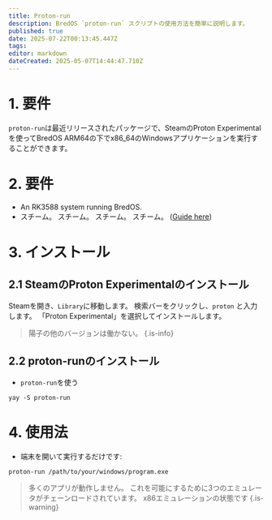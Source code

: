 ```yaml
---
title: Proton-run
description: BredOS `proton-run` スクリプトの使用方法を簡単に説明します。
published: true
date: 2025-07-22T00:13:45.447Z
tags:
editor: markdown
dateCreated: 2025-05-07T14:44:47.710Z
---
```


# 1. 要件

`proton-run`は最近リリースされたパッケージで、SteamのProton Experimentalを使ってBredOS ARM64の下でx86_64のWindowsアプリケーションを実行することができます。

# 2. 要件

- An RK3588 system running BredOS.
- スチーム。 スチーム。 スチーム。 スチーム。 ([Guide here](/how-to/how-to-install-steam))

# 3. インストール

## 2.1 SteamのProton Experimentalのインストール

Steamを開き、`Library`に移動します。 検索バーをクリックし、`proton` と入力します。 「Proton Experimental」を選択してインストールします。

> 陽子の他のバージョンは働かない。
> {.is-info}

## 2.2 proton-runのインストール

- `proton-run`を使う

```
yay -S proton-run
```

# 4. 使用法

- 端末を開いて実行するだけです:

```
proton-run /path/to/your/windows/program.exe
```

> 多くのアプリが動作しません。 これを可能にするために3つのエミュレータがチェーンロードされています。
> x86エミュレーションの状態です
> {.is-warning}
